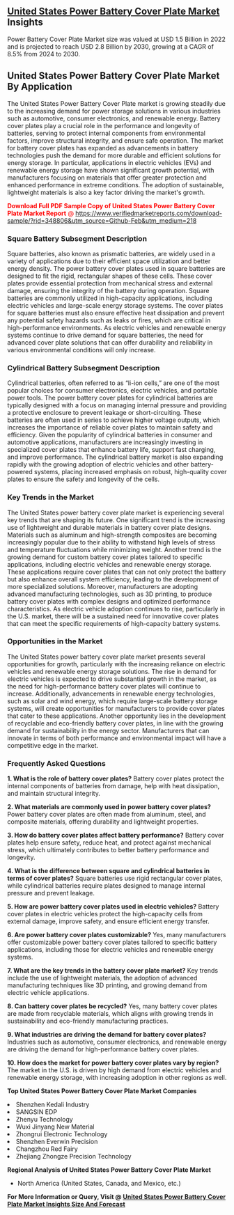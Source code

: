 <h2><a href="https://www.verifiedmarketreports.com/download-sample/?rid=348806&amp;utm_source=Github-Feb&amp;utm_medium=218" target="_blank">United States Power Battery Cover Plate Market</a> Insights</h2><p>Power Battery Cover Plate Market size was valued at USD 1.5 Billion in 2022 and is projected to reach USD 2.8 Billion by 2030, growing at a CAGR of 8.5% from 2024 to 2030.</p><p> <h2>United States Power Battery Cover Plate Market By Application</h2> <p>The United States Power Battery Cover Plate market is growing steadily due to the increasing demand for power storage solutions in various industries such as automotive, consumer electronics, and renewable energy. Battery cover plates play a crucial role in the performance and longevity of batteries, serving to protect internal components from environmental factors, improve structural integrity, and ensure safe operation. The market for battery cover plates has expanded as advancements in battery technologies push the demand for more durable and efficient solutions for energy storage. In particular, applications in electric vehicles (EVs) and renewable energy storage have shown significant growth potential, with manufacturers focusing on materials that offer greater protection and enhanced performance in extreme conditions. The adoption of sustainable, lightweight materials is also a key factor driving the market's growth. <p><span class=""><span style="color: #ff0000;"><strong>Download Full PDF Sample Copy of United States Power Battery Cover Plate Market Report</strong> @ </span><a href="https://www.verifiedmarketreports.com/download-sample/?rid=348806&amp;utm_source=Github-Feb&amp;utm_medium=218" target="_blank">https://www.verifiedmarketreports.com/download-sample/?rid=348806&amp;utm_source=Github-Feb&amp;utm_medium=218</a></span></p></p> <h3>Square Battery Subsegment Description</h3> <p>Square batteries, also known as prismatic batteries, are widely used in a variety of applications due to their efficient space utilization and better energy density. The power battery cover plates used in square batteries are designed to fit the rigid, rectangular shapes of these cells. These cover plates provide essential protection from mechanical stress and external damage, ensuring the integrity of the battery during operation. Square batteries are commonly utilized in high-capacity applications, including electric vehicles and large-scale energy storage systems. The cover plates for square batteries must also ensure effective heat dissipation and prevent any potential safety hazards such as leaks or fires, which are critical in high-performance environments. As electric vehicles and renewable energy systems continue to drive demand for square batteries, the need for advanced cover plate solutions that can offer durability and reliability in various environmental conditions will only increase. <h3>Cylindrical Battery Subsegment Description</h3> <p>Cylindrical batteries, often referred to as “li-ion cells,” are one of the most popular choices for consumer electronics, electric vehicles, and portable power tools. The power battery cover plates for cylindrical batteries are typically designed with a focus on managing internal pressure and providing a protective enclosure to prevent leakage or short-circuiting. These batteries are often used in series to achieve higher voltage outputs, which increases the importance of reliable cover plates to maintain safety and efficiency. Given the popularity of cylindrical batteries in consumer and automotive applications, manufacturers are increasingly investing in specialized cover plates that enhance battery life, support fast charging, and improve performance. The cylindrical battery market is also expanding rapidly with the growing adoption of electric vehicles and other battery-powered systems, placing increased emphasis on robust, high-quality cover plates to ensure the safety and longevity of the cells. <h3>Key Trends in the Market</h3> <p>The United States power battery cover plate market is experiencing several key trends that are shaping its future. One significant trend is the increasing use of lightweight and durable materials in battery cover plate designs. Materials such as aluminum and high-strength composites are becoming increasingly popular due to their ability to withstand high levels of stress and temperature fluctuations while minimizing weight. Another trend is the growing demand for custom battery cover plates tailored to specific applications, including electric vehicles and renewable energy storage. These applications require cover plates that can not only protect the battery but also enhance overall system efficiency, leading to the development of more specialized solutions. Moreover, manufacturers are adopting advanced manufacturing technologies, such as 3D printing, to produce battery cover plates with complex designs and optimized performance characteristics. As electric vehicle adoption continues to rise, particularly in the U.S. market, there will be a sustained need for innovative cover plates that can meet the specific requirements of high-capacity battery systems. <h3>Opportunities in the Market</h3> <p>The United States power battery cover plate market presents several opportunities for growth, particularly with the increasing reliance on electric vehicles and renewable energy storage solutions. The rise in demand for electric vehicles is expected to drive substantial growth in the market, as the need for high-performance battery cover plates will continue to increase. Additionally, advancements in renewable energy technologies, such as solar and wind energy, which require large-scale battery storage systems, will create opportunities for manufacturers to provide cover plates that cater to these applications. Another opportunity lies in the development of recyclable and eco-friendly battery cover plates, in line with the growing demand for sustainability in the energy sector. Manufacturers that can innovate in terms of both performance and environmental impact will have a competitive edge in the market. <h3>Frequently Asked Questions</h3> <p><strong>1. What is the role of battery cover plates?</strong> Battery cover plates protect the internal components of batteries from damage, help with heat dissipation, and maintain structural integrity.</p> <p><strong>2. What materials are commonly used in power battery cover plates?</strong> Power battery cover plates are often made from aluminum, steel, and composite materials, offering durability and lightweight properties.</p> <p><strong>3. How do battery cover plates affect battery performance?</strong> Battery cover plates help ensure safety, reduce heat, and protect against mechanical stress, which ultimately contributes to better battery performance and longevity.</p> <p><strong>4. What is the difference between square and cylindrical batteries in terms of cover plates?</strong> Square batteries use rigid rectangular cover plates, while cylindrical batteries require plates designed to manage internal pressure and prevent leakage.</p> <p><strong>5. How are power battery cover plates used in electric vehicles?</strong> Battery cover plates in electric vehicles protect the high-capacity cells from external damage, improve safety, and ensure efficient energy transfer.</p> <p><strong>6. Are power battery cover plates customizable?</strong> Yes, many manufacturers offer customizable power battery cover plates tailored to specific battery applications, including those for electric vehicles and renewable energy systems.</p> <p><strong>7. What are the key trends in the battery cover plate market?</strong> Key trends include the use of lightweight materials, the adoption of advanced manufacturing techniques like 3D printing, and growing demand from electric vehicle applications.</p> <p><strong>8. Can battery cover plates be recycled?</strong> Yes, many battery cover plates are made from recyclable materials, which aligns with growing trends in sustainability and eco-friendly manufacturing practices.</p> <p><strong>9. What industries are driving the demand for battery cover plates?</strong> Industries such as automotive, consumer electronics, and renewable energy are driving the demand for high-performance battery cover plates.</p> <p><strong>10. How does the market for power battery cover plates vary by region?</strong> The market in the U.S. is driven by high demand from electric vehicles and renewable energy storage, with increasing adoption in other regions as well.</p> </p><p><strong>Top United States Power Battery Cover Plate Market Companies</strong></p><div data-test-id=""><p><li>Shenzhen Kedali Industry</li><li> SANGSIN EDP</li><li> Zhenyu Technology</li><li> Wuxi Jinyang New Material</li><li> Zhongrui Electronic Technology</li><li> Shenzhen Everwin Precision</li><li> Changzhou Red Fairy</li><li> Zhejiang Zhongze Precision Technology</li></p><div><strong>Regional Analysis of&nbsp;United States Power Battery Cover Plate Market</strong></div><ul><li dir="ltr"><p dir="ltr">North America&nbsp;(United States, Canada, and Mexico, etc.)</p></li></ul><p><strong>For More Information or Query, Visit @&nbsp;</strong><strong><a href="https://www.verifiedmarketreports.com/product/power-battery-cover-plate-market/?utm_source=Github-Feb&amp;utm_medium=218" target="_blank">United States Power Battery Cover Plate Market Insights Size And Forecast</a></strong></p></div>
